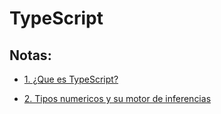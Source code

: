<h1>TypeScript</h1>


<h2>Notas:</h2>

* [1. ¿Que es TypeScript?](Notas/TypeScript.md)

* [2. Tipos numericos y su motor de inferencias](Notas/numbers.md)

